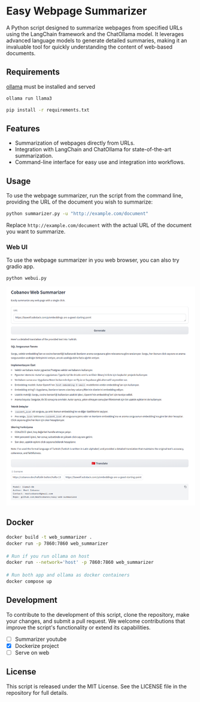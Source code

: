 # Easy Webpage Summarizer

A Python script designed to summarize webpages from specified URLs using the LangChain framework and the ChatOllama model. It leverages advanced language models to generate detailed summaries, making it an invaluable tool for quickly understanding the content of web-based documents.

## Requirements

[ollama](https://ollama.com/) must be installed and served

```bash
ollama run llama3 
```

```bash
pip install -r requirements.txt
```

## Features

- Summarization of webpages directly from URLs.
- Integration with LangChain and ChatOllama for state-of-the-art summarization.
- Command-line interface for easy use and integration into workflows.

## Usage

To use the webpage summarizer, run the script from the command line, providing the URL of the document you wish to summarize:

```bash
python summarizer.py -u "http://example.com/document"
```

Replace `http://example.com/document` with the actual URL of the document you want to summarize.

### Web UI

To use the webpage summarizer in you web browser, you can also try gradio app.

```bash
python webui.py
```

![gradio](assets/gradio.png)

## Docker

```bash
docker build -t web_summarizer .
docker run -p 7860:7860 web_summarizer

# Run if you run ollama on host
docker run --network='host' -p 7860:7860 web_summarizer

# Run both app and ollama as docker containers
docker compose up
```


## Development

To contribute to the development of this script, clone the repository, make your changes, and submit a pull request. We welcome contributions that improve the script's functionality or extend its capabilities.

- [ ] Summarizer youtube
- [x] Dockerize project
- [ ] Serve on web

## License

This script is released under the MIT License. See the LICENSE file in the repository for full details.
